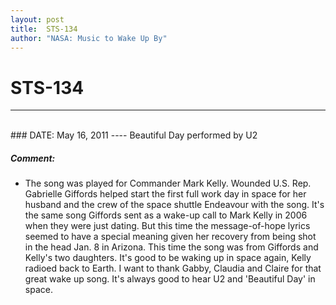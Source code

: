 ```yaml
---
layout: post
title:  STS-134
author: "NASA: Music to Wake Up By"
---
```


# STS-134
----
<br/>
### DATE: May 16, 2011
----
Beautiful Day performed by U2

##### Comment:
* The song was played for Commander Mark Kelly. Wounded U.S. Rep. Gabrielle Giffords helped start the first full work day in space for her husband and the crew of the space shuttle Endeavour with the song. It's the same song Giffords sent as a wake-up call to Mark Kelly in 2006 when they were just dating. But this time the message-of-hope lyrics seemed to have a special meaning given her recovery from being shot in the head Jan. 8 in Arizona. This time the song was from Giffords and Kelly's two daughters. It's good to be waking up in space again, Kelly radioed back to Earth. I want to thank Gabby, Claudia and Claire for that great wake up song. It's always good to hear U2 and 'Beautiful Day' in space.
